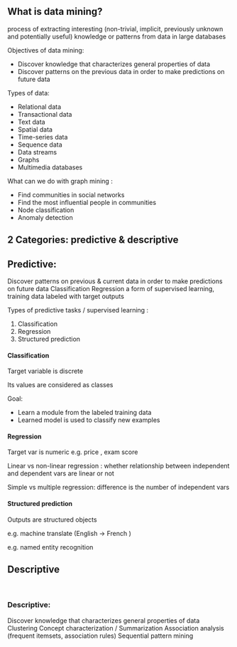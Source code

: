 ## What is data mining?

process of extracting interesting (non-trivial, implicit, previously unknown and potentially useful) knowledge or patterns from data in large databases

Objectives of data mining: 

- Discover knowledge that characterizes general properties of data 
- Discover patterns on the previous data in order to make predictions on future data

Types of data:

- Relational data 
- Transactional data 
- Text data 
- Spatial data 
- Time-series data 
- Sequence data 
- Data streams 
- Graphs 
- Multimedia databases

What can we do with graph mining : 

- Find communities in social networks 
- Find the most influential people in communities 
- Node classification 
- Anomaly detection



## 2 Categories: predictive & descriptive

## Predictive:

 Discover patterns on previous & current data in order to make predictions on future data Classification Regression a form of supervised learning, training data labeled with target outputs 

Types of predictive tasks / supervised learning :

1. Classification
2.  Regression 
3. Structured prediction

#### Classification 

Target variable is discrete

Its values are considered as classes 

Goal: 

- Learn a module from the labeled training data 
- Learned model is used to classify new examples

#### Regression 

Target var is numeric  e.g. price , exam score

Linear vs non-linear regression : whether relationship between independent and dependent vars are linear or not 

Simple vs multiple regression: difference is the number of independent vars 

#### Structured prediction 

Outputs are structured objects 

e.g. machine translate (English -> French )

e.g. named entity recognition 

## Descriptive 







​	

















### Descriptive: 

Discover knowledge that characterizes general properties of data Clustering Concept characterization / Summarization Association analysis (frequent itemsets, association rules) Sequential pattern mining